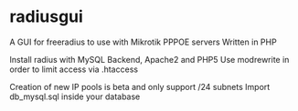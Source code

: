 radiusgui
=========

A GUI for freeradius to use with Mikrotik PPPOE servers
Written in PHP

Install radius with MySQL Backend, Apache2 and PHP5
Use modrewrite in order to limit access via .htaccess

Creation of new IP pools is beta and only support /24 subnets
Import db_mysql.sql inside your database
